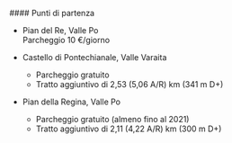 #### Punti di partenza

- Pian del Re, Valle Po<br>
    Parcheggio 10 €/giorno

- Castello di Pontechianale, Valle Varaita<br>

    <ul>
        <li>Parcheggio gratuito</li>
        <li>Tratto aggiuntivo di 2,53 (5,06 A/R) km (341 m D+)</li>
    </ul>


- Pian della Regina, Valle Po<br>

    <ul>
        <li>Parcheggio gratuito (almeno fino al 2021)</li>
        <li>Tratto aggiuntivo di 2,11 (4,22 A/R) km (300 m D+)</li>
    </ul>


<aside class="notes">
</aside>
